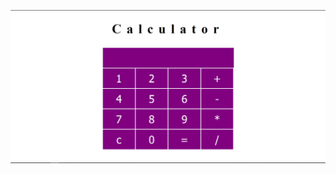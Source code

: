 
![](https://github.com/Aamjit/WTA_lab_programs/blob/main/Program_1/Screenshot%202021-08-03%20235754.png)
